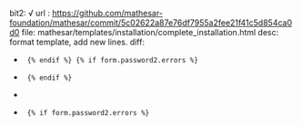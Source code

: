 bit2: √
url : https://github.com/mathesar-foundation/mathesar/commit/5c02622a87e76df7955a2fee21f41c5d854ca0d0
file: mathesar/templates/installation/complete_installation.html
desc: format template, add new lines.
diff: 

-      {% endif %} {% if form.password2.errors %}
+      {% endif %}
+
+      {% if form.password2.errors %}